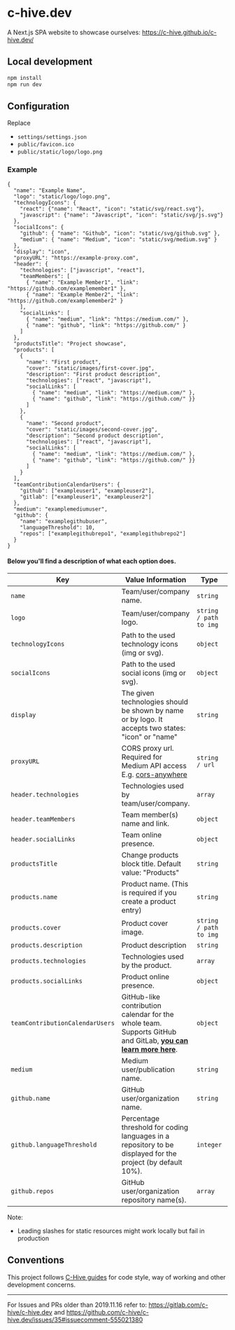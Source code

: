 # c-hive.dev

A Next.js SPA website to showcase ourselves: https://c-hive.github.io/c-hive.dev/

## Local development

```bash
npm install
npm run dev
```

## Configuration

Replace
- `settings/settings.json`
- `public/favicon.ico`
- `public/static/logo/logo.png`

### Example

```
{
  "name": "Example Name",
  "logo": "static/logo/logo.png",
  "technologyIcons": {
    "react": {"name": "React", "icon": "static/svg/react.svg"},
    "javascript": {"name": "Javascript", "icon": "static/svg/js.svg"}
  },
  "socialIcons": {
    "github": { "name": "Github", "icon": "static/svg/github.svg" },
    "medium": { "name": "Medium", "icon": "static/svg/medium.svg" }
  },
  "display": "icon",
  "proxyURL": "https://example-proxy.com",
  "header": {
    "technologies": ["javascript", "react"],
    "teamMembers": [
      { "name": "Example Member1", "link": "https://github.com/examplemember1" },
      { "name": "Example Member2", "link": "https://github.com/examplemember2" }
    ],
    "socialLinks": [
      { "name": "medium", "link": "https://medium.com/" },
      { "name": "github", "link": "https://github.com/" }
    ]
  },
  "productsTitle": "Project showcase",
  "products": [
    {
      "name": "First product",
      "cover": "static/images/first-cover.jpg",
      "description": "First product description",
      "technologies": ["react", "javascript"],
      "socialLinks": [
        { "name": "medium", "link": "https://medium.com/" },
        { "name": "github", "link": "https://github.com/" }}
      ]
    },
    {
      "name": "Second product",
      "cover": "static/images/second-cover.jpg",
      "description": "Second product description",
      "technologies": ["react", "javascript"],
      "socialLinks": [
        { "name": "medium", "link": "https://medium.com/" },
        { "name": "github", "link": "https://github.com/" }}
      ]
    }
  ],
  "teamContributionCalendarUsers": {
    "github": ["exampleuser1", "exampleuser2"],
    "gitlab": ["exampleuser1", "exampleuser2"]
  },
  "medium": "examplemediumuser",
  "github": {
    "name": "examplegithubuser",
    "languageThreshold": 10,
    "repos": ["examplegithubrepo1", "examplegithubrepo2"]
  }
}
```

#### Below you'll find a description of what each option does.

| Key                             | Value Information                                                                                                                                                      | Type                   | Required |
| ------------------------------- | ---------------------------------------------------------------------------------------------------------------------------------------------------------------------- | ---------------------- | -------- |
| `name`                          | Team/user/company name.                                                                                                                                                | `string`               | **No**   |
| `logo`                          | Team/user/company logo.                                                                                                                                                | `string / path to img` | **No**   |
| `technologyIcons`               | Path to the used technology icons (img or svg).                                                                                           | `object`               | **No**   |
| `socialIcons`               | Path to the used social icons (img or svg).                                                                                           | `object`               | **No**   |
| `display`                       | The given technologies should be shown by name or by logo. It accepts two states: "icon" or "name"                                                                     | `string`               | **No**   |
| `proxyURL`                      | CORS proxy url. Required for Medium API access E.g. [cors-anywhere](https://github.com/Rob--W/cors-anywhere)                                                                               | `string / url`         | **No**   |
| `header.technologies`           | Technologies used by team/user/company.                                                                                                                                | `array`                | **No**   |
| `header.teamMembers`            | Team member(s) name and link.                                                                                                                                          | `object`               | **No**   |
| `header.socialLinks`            | Team online presence.                                                                                                                                          | `object`               | **No**   |
| `productsTitle`                      | Change products block title. Default value: "Products"                                                                               | `string`         | **No**   |
| `products.name`            | Product name. (This is required if you create a product entry)                                                                                                                                          | `string`               | **Yes**   |
| `products.cover`            | Product cover image.                                                                                                                                          | `string / path to img`               | **No**   |
| `products.description`            | Product description                                                                                                                                          | `string`               | **No**   |
| `products.technologies`            | Technologies used by the product.                                                                                                                                          | `array`               | **No**   |
| `products.socialLinks`            | Product online presence.                                                                                                                                          | `object`               | **No**   |
| `teamContributionCalendarUsers` | GitHub-like contribution calendar for the whole team. Supports GitHub and GitLab, **[you can learn more here](https://github.com/c-hive/team-contribution-calendar)**. | `object`               | **No**   |
| `medium`                        | Medium user/publication name.                                                                                                                                          | `string`               | **No**   |
| `github.name`                        | GitHub user/organization name.                                                                                                                  | `string`               | **No**   |
| `github.languageThreshold`                        | Percentage threshold for coding languages in a repository to be displayed for the project (by default 10%).                                                                                                                     | `integer`               | **No**   |
| `github.repos`                        | GitHub user/organization repository name(s).                                                                                                                  | `array`               | **No**   |

Note:
- Leading slashes for static resources might work locally but fail in production

## Conventions

This project follows [C-Hive guides](https://github.com/c-hive/guides) for code style, way of working and other development concerns.

---

For Issues and PRs older than 2019.11.16 refer to: https://gitlab.com/c-hive/c-hive.dev and https://github.com/c-hive/c-hive.dev/issues/35#issuecomment-555021380

